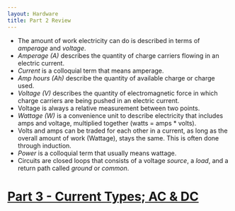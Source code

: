 ```yaml
---
layout: Hardware
title: Part 2 Review
---
```


 * The amount of work electricity can do is described in terms of _amperage_ and _voltage_.
 * _Amperage (A)_ describes the quantity of charge carriers flowing in an electric current.
 * _Current_ is a colloquial term that means amperage.
 * _Amp hours (Ah)_ describe the quantity of available charge or charge used.
 * _Voltage (V)_ describes the quantity of electromagnetic force in which charge carriers are being pushed in an electric current.
 * Voltage is always a relative measurement between two points.
 * _Wattage (W)_ is a convenience unit to describe electricity that includes amps and voltage, multiplied together (watts = amps * volts).
 * Volts and amps can be traded for each other in a current, as long as the overall amount of work (Wattage), stays the same. This is often done through induction.
 * _Power_ is a colloquial term that usually means wattage.
 * Circuits are closed loops that consists of a voltage _source_, a _load_, and a return path called _ground_ or _common_.

# [Part 3 - Current Types; AC & DC](../../Part3/Current_Types)

<br/>